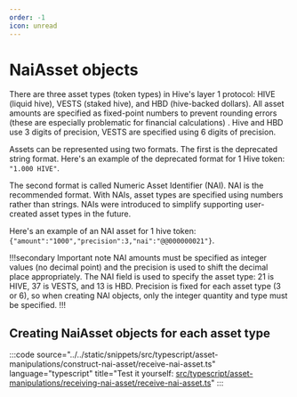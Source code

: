 ```yaml
---
order: -1
icon: unread
---
```


# NaiAsset objects

There are three asset types (token types) in Hive's layer 1 protocol: HIVE (liquid hive), VESTS (staked hive), and HBD (hive-backed dollars). All asset amounts are specified as fixed-point numbers to prevent rounding errors (these are especially problematic for financial calculations) . Hive and HBD use 3 digits of precision, VESTS are specified using 6 digits of precision.

Assets can be represented using two formats. The first is the deprecated string format. Here's an example of the deprecated format for 1 Hive token: `"1.000 HIVE"`.

The second format is called Numeric Asset Identifier (NAI). NAI is the recommended format. With NAIs, asset types are specified using numbers rather than strings. NAIs were introduced to simplify supporting user-created asset types in the future.

Here's an example of an NAI asset for 1 hive token: `{"amount":"1000","precision":3,"nai":"@@000000021"}`.

!!!secondary Important note
NAI amounts must be specified as integer values (no decimal point) and the precision is used to shift the decimal place appropriately. The NAI field is used to specify the asset type: 21 is HIVE, 37 is VESTS, and 13 is HBD. Precision is fixed for each asset type (3 or 6), so when creating NAI objects, only the integer quantity and type must be specified.
!!!

## Creating NaiAsset objects for each asset type

:::code source="../../static/snippets/src/typescript/asset-manipulations/construct-nai-asset/receive-nai-asset.ts" language="typescript" title="Test it yourself: [src/typescript/asset-manipulations/receiving-nai-asset/receive-nai-asset.ts](https://stackblitz.com/github/openhive-network/wax-doc-snippets?file=src%2Ftypescript%2Fasset-manipulations%2Fconstruct-nai-asset%2Freceive-nai-asset.ts&startScript=test-asset-manipulations-receiving-nai-asset-receive-nai-asset)" :::

